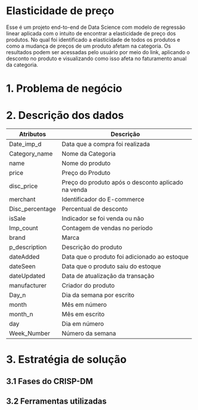 # Elasticidade de preço

Esse é um projeto end-to-end de Data Science com modelo de regressão linear aplicada com o intuito de encontrar a elasticidade de preço dos produtos. No qual foi identificado a elasticidade de todos os produtos e como a mudança de preços de um produto afetam na categoria. Os resultados podem ser acessadas pelo usuário por meio do link, aplicando o desconto no produto e visualizando como isso afeta no faturamento anual da categoria.

# 1. Problema de negócio

# 2. Descrição dos dados

| Atributos	| Descrição |
| -- | -- |
| Date_imp_d | Data que a compra foi realizada|
| Category_name |	Nome da Categoria|
| name |	Nome do produto|
| price |	Preço do Produto|
| disc_price |	Preço do produto após o desconto aplicado na venda|
| merchant |	Identificador do E-commerce|
| Disc_percentage |	Percentual de desconto|
| isSale |	Indicador se foi venda ou não|
| Imp_count |Contagem de vendas no período|
| brand |	Marca|
| p_description | Descrição do produto|
| dateAdded |	Data que o produto foi adicionado ao estoque|
| dateSeen |	Data que o produto saiu do estoque|
| dateUpdated |	Data de atualização da transação|
| manufacturer |	Criador do produto|
| Day_n |	Dia da semana por escrito|
| month |	Mês em número|
| month_n |	Mês em escrito|
| day |	Dia em número|
| Week_Number |	Número da semana|

# 3. Estratégia de solução

## 3.1 Fases do CRISP-DM

## 3.2 Ferramentas utilizadas
